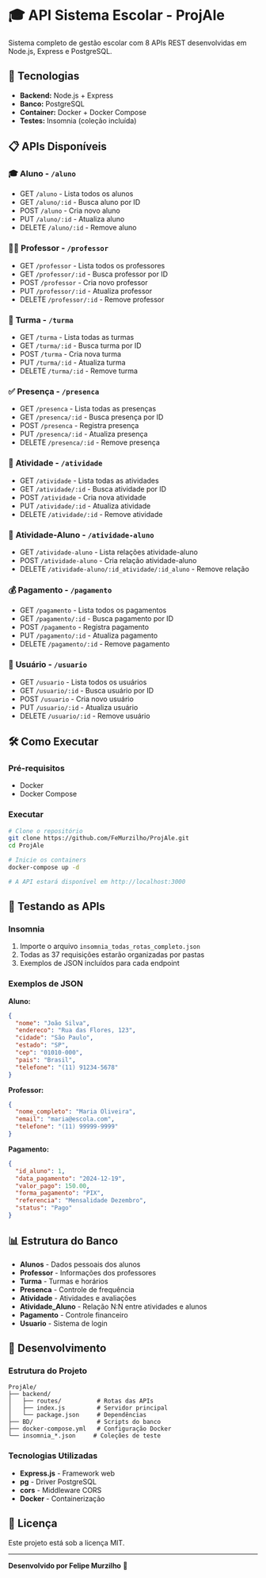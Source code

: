 # 🎓 API Sistema Escolar - ProjAle

Sistema completo de gestão escolar com 8 APIs REST desenvolvidas em Node.js, Express e PostgreSQL.

## 🚀 Tecnologias

- **Backend:** Node.js + Express
- **Banco:** PostgreSQL
- **Container:** Docker + Docker Compose
- **Testes:** Insomnia (coleção incluída)

## 📋 APIs Disponíveis

### 🎓 **Aluno** - `/aluno`
- GET `/aluno` - Lista todos os alunos
- GET `/aluno/:id` - Busca aluno por ID
- POST `/aluno` - Cria novo aluno
- PUT `/aluno/:id` - Atualiza aluno
- DELETE `/aluno/:id` - Remove aluno

### 👨‍🏫 **Professor** - `/professor`
- GET `/professor` - Lista todos os professores
- GET `/professor/:id` - Busca professor por ID
- POST `/professor` - Cria novo professor
- PUT `/professor/:id` - Atualiza professor
- DELETE `/professor/:id` - Remove professor

### 🏫 **Turma** - `/turma`
- GET `/turma` - Lista todas as turmas
- GET `/turma/:id` - Busca turma por ID
- POST `/turma` - Cria nova turma
- PUT `/turma/:id` - Atualiza turma
- DELETE `/turma/:id` - Remove turma

### ✅ **Presença** - `/presenca`
- GET `/presenca` - Lista todas as presenças
- GET `/presenca/:id` - Busca presença por ID
- POST `/presenca` - Registra presença
- PUT `/presenca/:id` - Atualiza presença
- DELETE `/presenca/:id` - Remove presença

### 📝 **Atividade** - `/atividade`
- GET `/atividade` - Lista todas as atividades
- GET `/atividade/:id` - Busca atividade por ID
- POST `/atividade` - Cria nova atividade
- PUT `/atividade/:id` - Atualiza atividade
- DELETE `/atividade/:id` - Remove atividade

### 🔗 **Atividade-Aluno** - `/atividade-aluno`
- GET `/atividade-aluno` - Lista relações atividade-aluno
- POST `/atividade-aluno` - Cria relação atividade-aluno
- DELETE `/atividade-aluno/:id_atividade/:id_aluno` - Remove relação

### 💰 **Pagamento** - `/pagamento`
- GET `/pagamento` - Lista todos os pagamentos
- GET `/pagamento/:id` - Busca pagamento por ID
- POST `/pagamento` - Registra pagamento
- PUT `/pagamento/:id` - Atualiza pagamento
- DELETE `/pagamento/:id` - Remove pagamento

### 👤 **Usuário** - `/usuario`
- GET `/usuario` - Lista todos os usuários
- GET `/usuario/:id` - Busca usuário por ID
- POST `/usuario` - Cria novo usuário
- PUT `/usuario/:id` - Atualiza usuário
- DELETE `/usuario/:id` - Remove usuário

## 🛠️ Como Executar

### Pré-requisitos
- Docker
- Docker Compose

### Executar
```bash
# Clone o repositório
git clone https://github.com/FeMurzilho/ProjAle.git
cd ProjAle

# Inicie os containers
docker-compose up -d

# A API estará disponível em http://localhost:3000
```

## 🧪 Testando as APIs

### Insomnia
1. Importe o arquivo `insomnia_todas_rotas_completo.json`
2. Todas as 37 requisições estarão organizadas por pastas
3. Exemplos de JSON incluídos para cada endpoint

### Exemplos de JSON

**Aluno:**
```json
{
  "nome": "João Silva",
  "endereco": "Rua das Flores, 123",
  "cidade": "São Paulo",
  "estado": "SP",
  "cep": "01010-000",
  "pais": "Brasil",
  "telefone": "(11) 91234-5678"
}
```

**Professor:**
```json
{
  "nome_completo": "Maria Oliveira",
  "email": "maria@escola.com",
  "telefone": "(11) 99999-9999"
}
```

**Pagamento:**
```json
{
  "id_aluno": 1,
  "data_pagamento": "2024-12-19",
  "valor_pago": 150.00,
  "forma_pagamento": "PIX",
  "referencia": "Mensalidade Dezembro",
  "status": "Pago"
}
```

## 📊 Estrutura do Banco

- **Alunos** - Dados pessoais dos alunos
- **Professor** - Informações dos professores
- **Turma** - Turmas e horários
- **Presenca** - Controle de frequência
- **Atividade** - Atividades e avaliações
- **Atividade_Aluno** - Relação N:N entre atividades e alunos
- **Pagamento** - Controle financeiro
- **Usuario** - Sistema de login

## 🔧 Desenvolvimento

### Estrutura do Projeto
```
ProjAle/
├── backend/
│   ├── routes/          # Rotas das APIs
│   ├── index.js         # Servidor principal
│   └── package.json     # Dependências
├── BD/                  # Scripts do banco
├── docker-compose.yml   # Configuração Docker
└── insomnia_*.json     # Coleções de teste
```

### Tecnologias Utilizadas
- **Express.js** - Framework web
- **pg** - Driver PostgreSQL
- **cors** - Middleware CORS
- **Docker** - Containerização

## 📝 Licença

Este projeto está sob a licença MIT.

---

**Desenvolvido por Felipe Murzilho** 🚀